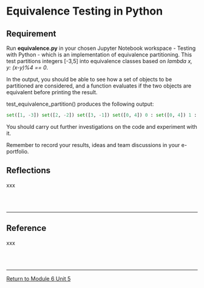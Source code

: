 # Equivalence Testing in Python

## Requirement
Run **equivalence.py** in your chosen Jupyter Notebook workspace - Testing with Python - which is an implementation of equivalence partitioning. This test partitions integers [-3,5] into equivalence classes based on _lambda x, y: (x-y)%4 == 0_.

In the output, you should be able to see how a set of objects to be partitioned are considered, and a function evaluates if the two objects are equivalent before printing the result.

test_equivalence_partition() produces the following output:

```python
set([1, -3]) set([2, -2]) set([3, -1]) set([0, 4]) 0 : set([0, 4]) 1 : set([1, -3]) 2 : set([2, -2]) 3 : set([3, -1]) 4 : set([0, 4]) -2 : set([2, -2]) -3 : set([1, -3]) -1 : set([3, -1])
```

You should carry out further investigations on the code and experiment with it.

Remember to record your results, ideas and team discussions in your e-portfolio.

## Reflections
xxx

<br><br>

---

## Reference
xxx

<br><br>

---

[Return to Module 6 Unit 5](SSD_Unit05.md)
